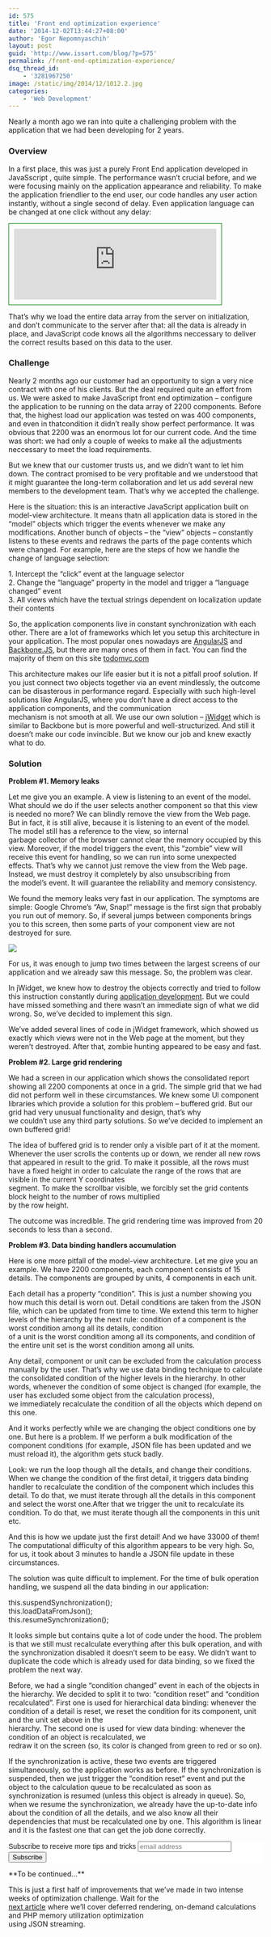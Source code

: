 ```yaml
---
id: 575
title: 'Front end optimization experience'
date: '2014-12-02T13:44:27+08:00'
author: 'Egor Nepomnyaschih'
layout: post
guid: 'http://www.issart.com/blog/?p=575'
permalink: /front-end-optimization-experience/
dsq_thread_id:
    - '3281967250'
image: /static/img/2014/12/1012.2.jpg
categories:
    - 'Web Development'
---
```


Nearly a month ago we ran into quite a challenging problem with the application that we had been developing for 2 years.

### Overview

In a first place, this was just a purely Front End application developed in JavaSscript , quite simple. The performance wasn’t crucial before, and we were focusing mainly on the application appearance and reliability. To make the application friendlier to the end user, our code handles any user action instantly, without a single second of delay. Even application language can be changed at one click without any delay:

<iframe height="140" src="http://enepomnyaschih.github.io/mt/1.0.0/locale.html" style="border: 1px solid green; padding: 10px;" width="400"></iframe>

That’s why we load the entire data array from the server on initialization, and don’t communicate to the server after that: all the data is already in place, and JavaScript code knows all the algorithms neccessary to deliver the correct results based on this data to the user.

### Challenge

Nearly 2 months ago our customer had an opportunity to sign a very nice contract with one of his clients. But the deal required quite an effort from us. We were asked to make JavaScript front end optimization – configure the application to be running on the data array of 2200 components. Before that, the highest load our application was tested on was 400 components, and even in thatcondition it didn’t really show perfect performance. It was obvious that 2200 was an enormous lot for our current code. And the time was short: we had only a couple of weeks to make all the adjustments neccessary to meet the load requirements.

But we knew that our customer trusts us, and we didn’t want to let him down. The contract promised to be very profitable and we understood that it might guarantee the long-term collaboration and let us add several new members to the development team. That’s why we accepted the challenge.

Here is the situation: this is an interactive JavaScript application built on model-view architecture. It means thatn all application data is stored in the “model” objects which trigger the events whenever we make any modifications. Another bunch of objects – the “view” objects – constantly listens to these events and redraws the parts of the page contents which were changed. For example, here are the steps of how we handle the change of language selection:

1\. Intercept the “click” event at the language selector  
2\. Change the “language” property in the model and trigger a “language changed” event  
3\. All views which have the textual strings dependent on localization update their contents

So, the application components live in constant synchronization with each other. There are a lot of frameworks which let you setup this architecture in your application. The most popular ones nowadays are [AngularJS](https://angularjs.org/) and [Backbone.JS](http://backbonejs.org/), but there are many ones of them in fact. You can find the majority of them on this site [todomvc.com](http://todomvc.com/)

This architecture makes our life easier but it is not a pitfall proof solution. If you just connect two objects together via an event mindlessly, the outcome can be disasterous in performance regard. Especially with such high-level solutions like AngularJS, where you don’t have a direct access to the application components, and the communication  
mechanism is not smooth at all. We use our own solution – [jWidget](http://enepomnyaschih.github.io/jwidget) which is similar to Backbone but is more powerful and well-structurized. And still it doesn’t make our code invincible. But we know our job and knew exactly what to do.

### Solution

**Problem #1. Memory leaks**

Let me give you an example. A view is listening to an event of the model. What should we do if the user selects another component so that this view is needed no more? We can blindly remove the view from the Web page. But in fact, it is still alive, because it is listening to an event of the model. The model still has a reference to the view, so internal  
garbage collector of the browser cannot clear the memory occupied by this view. Moreover, if the model triggers the event, this “zombie” view will receive this event for handling, so we can run into some unexpected effects. That’s why we cannot just remove the view from the Web page. Instead, we must destroy it completely by also unsubscribing from  
the model’s event. It will guarantee the reliability and memory consistency.

We found the memory leaks very fast in our application. The symptoms are simple: Google Chrome’s “Aw, Snap!” message is the first sign that probably you run out of memory. So, if several jumps between components brings you to this screen, then some parts of your component view are not destroyed for sure.

![](http://content.screencast.com/users/enepomnyaschih/folders/Jing/media/ea3cb099-6d62-4861-b1bd-5ec7da3daac4/2014-11-21_1803.png)

For us, it was enough to jump two times between the largest screens of our application and we already saw this message. So, the problem was clear.

In jWidget, we knew how to destroy the objects correctly and tried to follow this instruction constantly during [application development](https://www.issart.com/en/services/details/service/web-development). But we could have missed something and there wasn’t an immediate sign of what we did wrong. So, we’ve decided to implement this sign.

We’ve added several lines of code in jWidget framework, which showed us exactly which views were not in the Web page at the moment, but they weren’t destroyed. After that, zombie hunting appeared to be easy and fast.

**Problem #2. Large grid rendering**

We had a screen in our application which shows the consolidated report showing all 2200 components at once in a grid. The simple grid that we had did not perform well in these circumstances. We knew some UI component libraries which provide a solution for this problem – buffered grid. But our grid had very unusual functionality and design, that’s why  
we couldn’t use any third party solutions. So we’ve decided to implement an own buffered grid!

The idea of buffered grid is to render only a visible part of it at the moment. Whenever the user scrolls the contents up or down, we render all new rows that appeared in result to the grid. To make it possible, all the rows must have a fixed height in order to calculate the range of the rows that are visible in the current Y coordinates  
segment. To make the scrollbar visible, we forcibly set the grid contents block height to the number of rows multiplied  
by the row height.

The outcome was incredible. The grid rendering time was improved from 20 seconds to less than a second.

**Problem #3. Data binding handlers accumulation**

Here is one more pitfall of the model-view architecture. Let me give you an example. We have 2200 components, each component consists of 15 details. The components are grouped by units, 4 components in each unit.

Each detail has a property “condition”. This is just a number showing you how much this detail is worn out. Detail conditions are taken from the JSON file, which can be updated from time to time. We extend this term to higher levels of the hierarchy by the next rule: condition of a component is the worst condition among all its details, condition  
of a unit is the worst condition among all its components, and condition of the entire unit set is the worst condition among all units.

Any detail, component or unit can be excluded from the calculation process manually by the user. That’s why we use data binding technique to calculate the consolidated condition of the higher levels in the hierarchy. In other words, whenever the condition of some object is changed (for example, the user has excluded some object from the calculation process),  
we immediately recalculate the condition of all the objects which depend on this one.

And it works perfectly while we are changing the object conditions one by one. But here is a problem. If we perform a bulk modification of the component conditions (for example, JSON file has been updated and we must reload it), the algorithm gets stuck badly.

Look: we run the loop though all the details, and change their conditions. When we change the condition of the first detail, it triggers data binding handler to recalculate the condition of the component which includes this detail. To do that, we must iterate through all the details in this component and select the worst one.After that we trigger the unit to recalculate its condition. To do that, we must iterate though all the components in this unit etc.

And this is how we update just the first detail! And we have 33000 of them! The computational difficulty of this algorithm appears to be very high. So, for us, it took about 3 minutes to handle a JSON file update in these circumstances.

The solution was quite difficult to implement. For the time of bulk operation handling, we suspend all the data binding in our application:

this.suspendSynchronization();  
this.loadDataFromJson();  
this.resumeSynchronization();

It looks simple but contains quite a lot of code under the hood. The problem is that we still must recalculate everything after this bulk operation, and with the synchronization disabled it doesn’t seem to be easy. We didn’t want to duplicate the code which is already used for data binding, so we fixed the problem the next way.

Before, we had a single “condition changed” event in each of the objects in the hierarchy. We decided to split it to two: “condition reset” and “condition recalculated”. First one is used for hierarchical data binding: whenever the condition of a detail is reset, we reset the condition for its component, unit and the unit set above in the  
hierarchy. The second one is used for view data binding: whenever the condition of an object is recalculated, we  
redraw it on the screen (so, its color is changed from green to red or so on).

If the synchronization is active, these two events are triggered simultaneously, so the application works as before. If the synchronization is suspended, then we just trigger the “condition reset” event and put the object to the calculation queue to be recalculated as soon as synchronization is resumed (unless this object is already in queue). So, when we resume the synchronization, we already have the up-to-date info about the condition of all the details, and we also know all their dependencies that must be recalculated one by one. This algorithm is linear and it is the fastest one that can get the job done correctly.  
<link href="//cdn-images.mailchimp.com/embedcode/slim-081711.css" rel="stylesheet" type="text/css"></link><style type="text/css">
	#mc_embed_signup{background:#fff; clear:left; font:14px Helvetica,Arial,sans-serif; }
	/* Add your own MailChimp form style overrides in your site stylesheet or in this style block.
	   We recommend moving this block and the preceding CSS link to the HEAD of your HTML file. */
</style>

<div id="mc_embed_signup"><form action="//issart.us8.list-manage.com/subscribe/post?u=27b4bef1d5ce0a19dc5a471f5&id=9fce49f49e" class="validate" id="mc-embedded-subscribe-form" method="post" name="mc-embedded-subscribe-form" novalidate="" target="_blank"><div id="mc_embed_signup_scroll"> <label for="mce-EMAIL">Subscribe to receive more tips and tricks</label>  
<input class="email" id="mce-EMAIL" name="EMAIL" placeholder="email address" required="" type="email" value=""></input>  
<div style="position: absolute; left: -5000px;"><input name="b_27b4bef1d5ce0a19dc5a471f5_9fce49f49e" tabindex="-1" type="text" value=""></input></div><div class="clear"><input class="button" id="mc-embedded-subscribe" name="subscribe" type="submit" value="Subscribe"></input></div></div></form></div>**To be continued…**

This is just a first half of improvements that we’ve made in two intense weeks of optimization challenge. Wait for the  
[next article](http://www.issart.com/blog/front-end-optimization-experience-part-2/) where we’ll cover deferred rendering, on-demand calculations and PHP memory utilization optimization  
using JSON streaming.